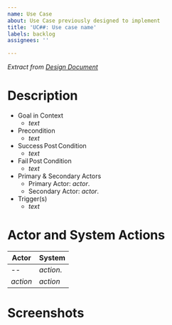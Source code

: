 ```yaml
---
name: Use Case
about: Use Case previously designed to implement
title: 'UC##: Use case name'
labels: backlog
assignees: ''

---
```


_*Extract from [Design Document](https://mysait.sharepoint.com/sites/Capstoners/_layouts/15/Doc.aspx?OR=teams&action=edit&sourcedoc={7397DA88-2A12-4D2F-AEFD-45D5CB7AF287})*_

# Description

* Goal in Context
  * _text_
* Precondition
  * _text_
* Success Post Condition
  * _text_
* Fail Post Condition
  * _text_
* Primary & Secondary Actors
  * Primary Actor: _actor_.
  * Secondary Actor: _actor_.
* Trigger(s)
  * _text_

# Actor and System Actions

Actor | System
-- | --
--  | _action_.
_action_ | _action_

# Screenshots
